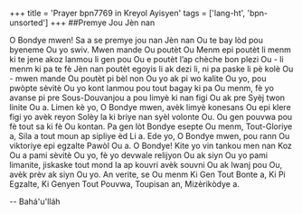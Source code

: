 +++
title = 'Prayer bpn7769 in Kreyol Ayisyen'
tags = ['lang-ht', 'bpn-unsorted']
+++
##Premye Jou Jèn nan 


O Bondye mwen! Sa a se premye jou nan Jèn nan Ou te bay lòd pou byeneme Ou yo swiv. Mwen mande Ou poutèt Ou Menm epi poutèt li menm ki te jene akoz lanmou li gen pou Ou e poutèt l’ap chèche bon plezi Ou - li menm ki pa te fè Jèn nan poutèt egoyis li ak dezi li, ni pa paske li pè kolè Ou - mwen mande Ou poutèt pi bèl non Ou yo ak pi wo kalite Ou yo, pou pwòpte sèvitè Ou yo kont lanmou pou tout bagay ki pa Ou menm, fè yo avanse pi pre Sous-Douvanjou a pou limyè ki nan figi Ou ak pre Syèj twon linite Ou a. Limen kè yo, O Bondye mwen, avèk limyè konesans Ou epi klere figi yo avèk reyon Solèy la ki briye nan syèl volonte Ou. Ou gen pouvwa pou fè tout sa ki fè Ou kontan. Pa gen lòt Bondye esepte Ou menm, Tout-Gloriye a, Sila a tout moun ap sipliye èd Li a.
Ede yo, O Bondye mwen, pou rann Ou viktoriye epi egzalte Pawòl Ou a. O Bondye! Kite yo vin tankou men nan Koz Ou a pami sèvitè Ou yo, fè yo devwale relijyon Ou ak siyn Ou yo pami limanite, jiskaske tout mond la ap kouvri avèk souvni Ou ak lwanj pou Ou, avèk prèv ak siyn Ou yo. An verite, se Ou menm Ki Gen Tout Bonte a, Ki Pi Egzalte, Ki Genyen Tout Pouvwa, Toupisan an, Mizèrikòdye a.

-- Bahá'u'lláh
